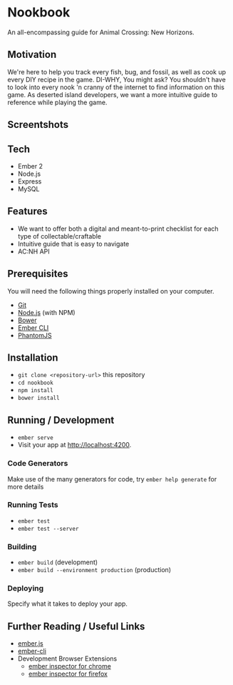 # Nookbook
An all-encompassing guide for Animal Crossing: New Horizons. 

## Motivation
We're here to help you track every fish, bug, and fossil, as well as cook up every DIY recipe in the game. DI-WHY, You might ask? You shouldn't have to look into every nook 'n cranny of the internet to find information on this game. As deserted island developers, we want a more intuitive guide to reference while playing the game.

## Screentshots

## Tech
* Ember 2
* Node.js
* Express
* MySQL

## Features
* We want to offer both a digital and meant-to-print checklist for each type of collectable/craftable
* Intuitive guide that is easy to navigate
* AC:NH API
## Prerequisites

You will need the following things properly installed on your computer.

* [Git](http://git-scm.com/)
* [Node.js](http://nodejs.org/) (with NPM)
* [Bower](http://bower.io/)
* [Ember CLI](http://ember-cli.com/)
* [PhantomJS](http://phantomjs.org/)

## Installation

* `git clone <repository-url>` this repository
* `cd nookbook`
* `npm install`
* `bower install`

## Running / Development

* `ember serve`
* Visit your app at [http://localhost:4200](http://localhost:4200).

### Code Generators

Make use of the many generators for code, try `ember help generate` for more details

### Running Tests

* `ember test`
* `ember test --server`

### Building

* `ember build` (development)
* `ember build --environment production` (production)

### Deploying

Specify what it takes to deploy your app.

## Further Reading / Useful Links

* [ember.js](http://emberjs.com/)
* [ember-cli](http://ember-cli.com/)
* Development Browser Extensions
  * [ember inspector for chrome](https://chrome.google.com/webstore/detail/ember-inspector/bmdblncegkenkacieihfhpjfppoconhi)
  * [ember inspector for firefox](https://addons.mozilla.org/en-US/firefox/addon/ember-inspector/)

